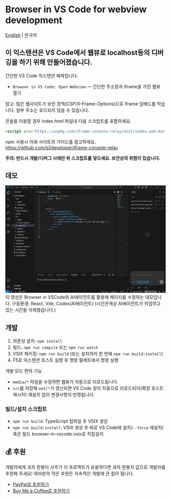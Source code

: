 # Browser in VS Code for webview development

[English](README.md) | 한국어

## 이 익스텐션은 VS Code에서 웹뷰로 localhost등의 디버깅을 하기 위해 만들어졌습니다.

간단한 VS Code 익스텐션 예제입니다. 

- `Browser in VS Code: Open Webview` — 간단한 주소창과 iframe을 가진 웹뷰 열기

참고: 많은 웹사이트가 보안 정책(CSP/X-Frame-Options)으로 iframe 임베드를 막습니다. 일부 주소는 로드되지 않을 수 있습니다.

콘솔을 이용할 경우 index.html 파일내 다음 스크립트를 포함하세요.
```html
<script src="https://unpkg.com/iframe-console-relay/dist/index.umd.min.js"></script>
```

npm 사용시 아래 사이트의 가이드를 참고하세요.
https://github.com/g2developer/iframe-console-relay

**주의: 반드시 개발/디버그 시에만 위 스크립트를 넣으세요. 보안상의 위험이 있습니다.**

## 데모

![데모: VS Code 내 브라우저](images/demo.gif)
이 영상은 Browser in VSCode와 AI에이전트를 활용해 페이지를 수정하는 데모입니다.
구동환경: React, Vite, Codex(AI에이전트)
(시간관계상 AI에이전트가 작업하고 있는 시간을 삭제했습니다.)

## 개발

1. 의존성 설치: `npm install`
2. 빌드: `npm run compile` 또는 `npm run watch`
3. VSIX 패키징: `npm run build` (또는 설치까지 한 번에 `npm run build:install`)
4. F5로 익스텐션 호스트 실행 후 명령 팔레트에서 명령 실행

개발 모드 편의 기능
- `media/*` 파일을 수정하면 웹뷰가 자동으로 리로드됩니다.
- `src`를 저장해 `out/*`가 갱신되면 VS Code 창이 자동으로 리로드되어(확장 호스트 재시작) 재설치 없이 변경사항이 반영됩니다.

### 빌드/설치 스크립트
- `npm run build`: TypeScript 컴파일 후 VSIX 생성
- `npm run build:install`: VSIX 생성 후 바로 VS Code에 설치(`--force` 재설치) 혹은 빌드 browser-in-vscode.vsix로 직접설치



## 💰 후원

개발자에게 과자 한봉지 사주기
이 프로젝트가 유용하다면 과자 한봉지 값으로 개발자를 후원해 주세요! 여러분의 작은 후원은 지속적인 개발에 큰 힘이 됩니다.

- [PayPal로 후원하기](https://buymeacoffee.com/gyu2036)
- [Buy Me a Coffee로 후원하기](https://buymeacoffee.com/gyu2036)
